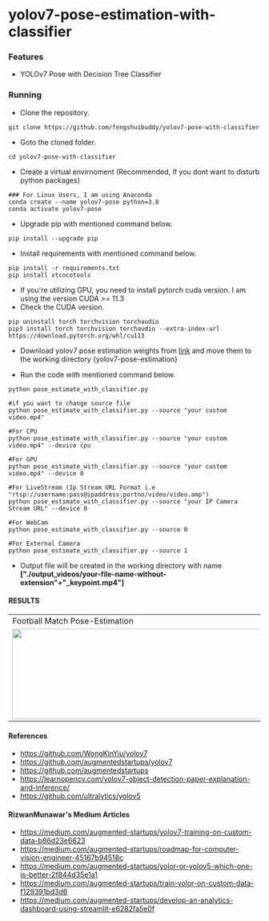 # yolov7-pose-estimation-with-classifier

### Features
- YOLOv7 Pose with Decision Tree Classifier
### Running
- Clone the repository.
```
git clone https://github.com/fengshuibuddy/yolov7-pose-with-classifier
```

- Goto the cloned folder.
```
cd yolov7-pose-with-classifier
```

- Create a virtual envirnoment (Recommended, If you dont want to disturb python packages)
```
### For Linux Users, I am using Anaconda
conda create --name yolov7-pose python=3.8
conda activate yolov7-pose
```

- Upgrade pip with mentioned command below.
```
pip install --upgrade pip
```

- Install requirements with mentioned command below.

```
pip install -r requirements.txt
pip install xtcocotools
```

- If you're utilizing GPU, you need to install pytorch cuda version. I am using the version CUDA >= 11.3
- Check the CUDA version.
``` 
pip uninstall torch torchvision torchaudio
pip3 install torch torchvision torchaudio --extra-index-url https://download.pytorch.org/whl/cu113
```

- Download yolov7 pose estimation weights from [link](https://github.com/WongKinYiu/yolov7/releases/download/v0.1/yolov7-w6-pose.pt) and move them to the working directory {yolov7-pose-estimation}


- Run the code with mentioned command below.
```
python pose_estimate_with_classifier.py

#if you want to change source file
python pose_estimate_with_classifier.py --source "your custom video.mp4"

#For CPU
python pose_estimate_with_classifier.py --source "your custom video.mp4" --device cpu

#For GPU
python pose_estimate_with_classifier.py --source "your custom video.mp4" --device 0

#For LiveStream (Ip Stream URL Format i.e "rtsp://username:pass@ipaddress:portno/video/video.amp")
python pose_estimate_with_classifier.py --source "your IP Camera Stream URL" --device 0

#For WebCam
python pose_estimate_with_classifier.py --source 0

#For External Camera
python pose_estimate_with_classifier.py --source 1
```

- Output file will be created in the working directory with name <b>["./output_videos/your-file-name-without-extension"+"_keypoint.mp4"]</b>

#### RESULTS

<table>
  <tr>
    <td>Football Match Pose-Estimation</td>
     <td>Cricket Match Pose-Estimation</td>
     <td>FPS and Time Comparision</td>
     <td>Live Stream Pose-Estimation</td>
  </tr>
  <tr>
    <td><img src="https://user-images.githubusercontent.com/62513924/185089411-3f9ae391-ec23-4ca2-aba0-abf3c9991050.png" width=640 height=180></td>
    <td><img src="https://user-images.githubusercontent.com/62513924/185228806-4ba62e7a-12ef-4965-a44a-6b5ba9a3bf28.png" width=640 height=180></td>
    <td><img src="https://user-images.githubusercontent.com/62513924/185324844-20ce3d48-f5f5-4a17-8b62-9b51ab02a716.png" width=640 height=180></td>
    <td><img src="https://user-images.githubusercontent.com/62513924/185587159-6643529c-7840-48d6-ae1d-2d7c27d417ab.png" width=640 height =180></td>
  </tr>
 </table>

#### References
- https://github.com/WongKinYiu/yolov7
- https://github.com/augmentedstartups/yolov7
- https://github.com/augmentedstartups
- https://learnopencv.com/yolov7-object-detection-paper-explanation-and-inference/
- https://github.com/ultralytics/yolov5

#### RizwanMunawar's Medium Articles
- https://medium.com/augmented-startups/yolov7-training-on-custom-data-b86d23e6623
- https://medium.com/augmented-startups/roadmap-for-computer-vision-engineer-45167b94518c
- https://medium.com/augmented-startups/yolor-or-yolov5-which-one-is-better-2f844d35e1a1
- https://medium.com/augmented-startups/train-yolor-on-custom-data-f129391bd3d6
- https://medium.com/augmented-startups/develop-an-analytics-dashboard-using-streamlit-e6282fa5e0f
